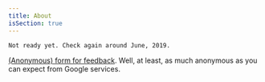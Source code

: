 ```yaml
---
title: About
isSection: true
---
```


```
Not ready yet. Check again around June, 2019.
```

[(Anonymous) form for feedback](https://forms.gle/PDqcYSiBY8Y4iVP5A). Well, at least, as much anonymous as you can expect from Google services.
